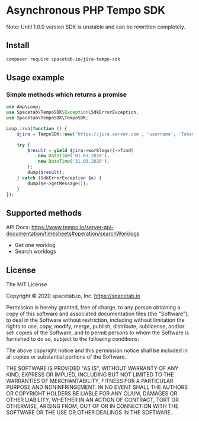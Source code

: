 Asynchronous PHP Tempo SDK
==========================

Note: Until 1.0.0 version SDK is unstable and can be rewritten completely.

## Install

```bash
composer require spacetab-io/jira-tempo-sdk
```

## Usage example

### Simple methods which returns a promise

```php
use Amp\Loop;
use Spacetab\TempoSDK\Exception\SdkErrorException;
use Spacetab\TempoSDK\TempoSDK;

Loop::run(function () {
    $jira = TempoSDK::new('https://jira.server.com', 'username', 'TokenString');

    try {
        $result = yield $jira->worklogs()->find(
            new DateTime('01.03.2020'),
            new DateTime('31.03.2020'),
        );
        dump($result);
    } catch (SdkErrorException $e) {
        dump($e->getMessage());
    }
});
```

## Supported methods

API Docs: https://www.tempo.io/server-api-documentation/timesheets#operation/searchWorklogs

* Get one worklog
* Search worklogs

## License

The MIT License

Copyright © 2020 spacetab.io, Inc. https://spacetab.io

Permission is hereby granted, free of charge, to any person obtaining a copy of this software and associated documentation files (the "Software"), to deal in the Software without restriction, including without limitation the rights to use, copy, modify, merge, publish, distribute, sublicense, and/or sell copies of the Software, and to permit persons to whom the Software is furnished to do so, subject to the following conditions:

The above copyright notice and this permission notice shall be included in all copies or substantial portions of the Software.

THE SOFTWARE IS PROVIDED "AS IS", WITHOUT WARRANTY OF ANY KIND, EXPRESS OR IMPLIED, INCLUDING BUT NOT LIMITED TO THE WARRANTIES OF MERCHANTABILITY, FITNESS FOR A PARTICULAR PURPOSE AND NONINFRINGEMENT. IN NO EVENT SHALL THE AUTHORS OR COPYRIGHT HOLDERS BE LIABLE FOR ANY CLAIM, DAMAGES OR OTHER LIABILITY, WHETHER IN AN ACTION OF CONTRACT, TORT OR OTHERWISE, ARISING FROM, OUT OF OR IN CONNECTION WITH THE SOFTWARE OR THE USE OR OTHER DEALINGS IN THE SOFTWARE.
